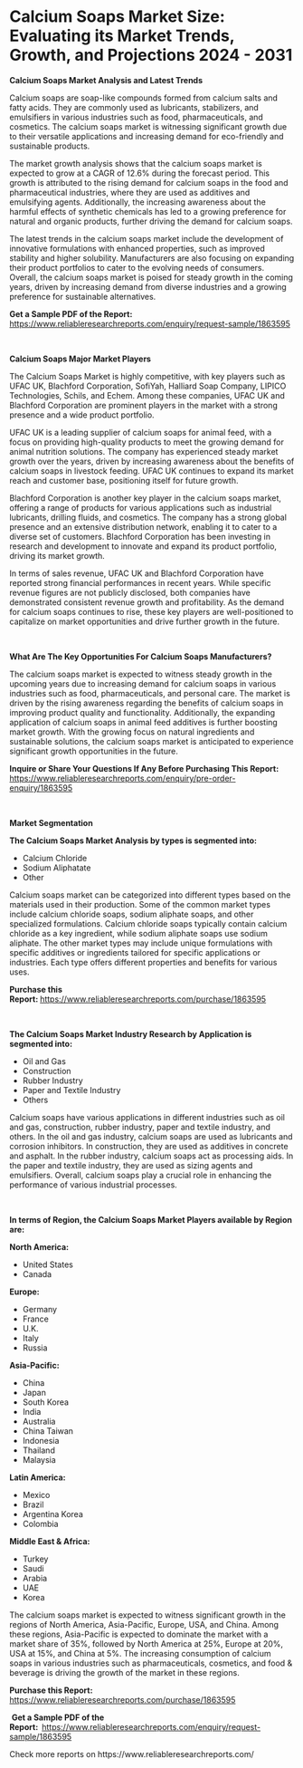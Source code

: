 <p><h1>Calcium Soaps Market Size: Evaluating its Market Trends, Growth, and Projections 2024 - 2031</h1></p><p><strong>Calcium Soaps Market Analysis and Latest Trends</strong></p>
<p><p>Calcium soaps are soap-like compounds formed from calcium salts and fatty acids. They are commonly used as lubricants, stabilizers, and emulsifiers in various industries such as food, pharmaceuticals, and cosmetics. The calcium soaps market is witnessing significant growth due to their versatile applications and increasing demand for eco-friendly and sustainable products.</p><p>The market growth analysis shows that the calcium soaps market is expected to grow at a CAGR of 12.6% during the forecast period. This growth is attributed to the rising demand for calcium soaps in the food and pharmaceutical industries, where they are used as additives and emulsifying agents. Additionally, the increasing awareness about the harmful effects of synthetic chemicals has led to a growing preference for natural and organic products, further driving the demand for calcium soaps.</p><p>The latest trends in the calcium soaps market include the development of innovative formulations with enhanced properties, such as improved stability and higher solubility. Manufacturers are also focusing on expanding their product portfolios to cater to the evolving needs of consumers. Overall, the calcium soaps market is poised for steady growth in the coming years, driven by increasing demand from diverse industries and a growing preference for sustainable alternatives.</p></p>
<p><strong>Get a Sample PDF of the Report:&nbsp;</strong> <a href="https://www.reliableresearchreports.com/enquiry/request-sample/1863595">https://www.reliableresearchreports.com/enquiry/request-sample/1863595</a></p>
<p>&nbsp;</p>
<p><strong>Calcium Soaps Major Market Players</strong></p>
<p><p>The Calcium Soaps Market is highly competitive, with key players such as UFAC UK, Blachford Corporation, SofiYah, Halliard Soap Company, LIPICO Technologies, Schils, and Echem. Among these companies, UFAC UK and Blachford Corporation are prominent players in the market with a strong presence and a wide product portfolio.</p><p>UFAC UK is a leading supplier of calcium soaps for animal feed, with a focus on providing high-quality products to meet the growing demand for animal nutrition solutions. The company has experienced steady market growth over the years, driven by increasing awareness about the benefits of calcium soaps in livestock feeding. UFAC UK continues to expand its market reach and customer base, positioning itself for future growth.</p><p>Blachford Corporation is another key player in the calcium soaps market, offering a range of products for various applications such as industrial lubricants, drilling fluids, and cosmetics. The company has a strong global presence and an extensive distribution network, enabling it to cater to a diverse set of customers. Blachford Corporation has been investing in research and development to innovate and expand its product portfolio, driving its market growth.</p><p>In terms of sales revenue, UFAC UK and Blachford Corporation have reported strong financial performances in recent years. While specific revenue figures are not publicly disclosed, both companies have demonstrated consistent revenue growth and profitability. As the demand for calcium soaps continues to rise, these key players are well-positioned to capitalize on market opportunities and drive further growth in the future.</p></p>
<p>&nbsp;</p>
<p><strong>What Are The Key Opportunities For Calcium Soaps Manufacturers?</strong></p>
<p><p>The calcium soaps market is expected to witness steady growth in the upcoming years due to increasing demand for calcium soaps in various industries such as food, pharmaceuticals, and personal care. The market is driven by the rising awareness regarding the benefits of calcium soaps in improving product quality and functionality. Additionally, the expanding application of calcium soaps in animal feed additives is further boosting market growth. With the growing focus on natural ingredients and sustainable solutions, the calcium soaps market is anticipated to experience significant growth opportunities in the future.</p></p>
<p><strong>Inquire or Share Your Questions If Any Before Purchasing This Report:</strong> <a href="https://www.reliableresearchreports.com/enquiry/pre-order-enquiry/1863595">https://www.reliableresearchreports.com/enquiry/pre-order-enquiry/1863595</a></p>
<p>&nbsp;</p>
<p><strong>Market Segmentation</strong></p>
<p><strong>The Calcium Soaps Market Analysis by types is segmented into:</strong></p>
<p><ul><li>Calcium Chloride</li><li>Sodium Aliphatate</li><li>Other</li></ul></p>
<p><p>Calcium soaps market can be categorized into different types based on the materials used in their production. Some of the common market types include calcium chloride soaps, sodium aliphate soaps, and other specialized formulations. Calcium chloride soaps typically contain calcium chloride as a key ingredient, while sodium aliphate soaps use sodium aliphate. The other market types may include unique formulations with specific additives or ingredients tailored for specific applications or industries. Each type offers different properties and benefits for various uses.</p></p>
<p><strong>Purchase this Report:&nbsp;</strong><a href="https://www.reliableresearchreports.com/purchase/1863595">https://www.reliableresearchreports.com/purchase/1863595</a></p>
<p>&nbsp;</p>
<p><strong>The Calcium Soaps Market Industry Research by Application is segmented into:</strong></p>
<p><ul><li>Oil and Gas</li><li>Construction</li><li>Rubber Industry</li><li>Paper and Textile Industry</li><li>Others</li></ul></p>
<p><p>Calcium soaps have various applications in different industries such as oil and gas, construction, rubber industry, paper and textile industry, and others. In the oil and gas industry, calcium soaps are used as lubricants and corrosion inhibitors. In construction, they are used as additives in concrete and asphalt. In the rubber industry, calcium soaps act as processing aids. In the paper and textile industry, they are used as sizing agents and emulsifiers. Overall, calcium soaps play a crucial role in enhancing the performance of various industrial processes.</p></p>
<p>&nbsp;</p>
<p><strong>In terms of Region, the Calcium Soaps Market Players available by Region are:</strong></p>
<p>
    <p> <strong> North America: </strong>
        <ul>
            <li>United States</li>
            <li>Canada</li>
        </ul>
        </p> 
    <p> <strong> Europe: </strong>
        <ul>
            <li>Germany</li>
            <li>France</li>
            <li>U.K.</li>
            <li>Italy</li>
            <li>Russia</li>
        </ul>
        </p> 
    <p> <strong> Asia-Pacific: </strong>
        <ul>
            <li>China</li>
            <li>Japan</li>
            <li>South Korea</li>
            <li>India</li>
            <li>Australia</li>
            <li>China Taiwan</li>
            <li>Indonesia</li>
            <li>Thailand</li>
            <li>Malaysia</li>
        </ul>
        </p> 
    <p> <strong> Latin America: </strong>
        <ul>
            <li>Mexico</li>
            <li>Brazil</li>
            <li>Argentina Korea</li>
            <li>Colombia</li>
        </ul>
        </p> 
    <p> <strong> Middle East & Africa: </strong>
        <ul>
            <li>Turkey</li>
            <li>Saudi</li>
            <li>Arabia</li>
            <li>UAE</li>
            <li>Korea</li>
        </ul>
    </p>
    </p>
<p><p>The calcium soaps market is expected to witness significant growth in the regions of North America, Asia-Pacific, Europe, USA, and China. Among these regions, Asia-Pacific is expected to dominate the market with a market share of 35%, followed by North America at 25%, Europe at 20%, USA at 15%, and China at 5%. The increasing consumption of calcium soaps in various industries such as pharmaceuticals, cosmetics, and food & beverage is driving the growth of the market in these regions.</p></p>
<p><strong>Purchase this Report: </strong><a href="https://www.reliableresearchreports.com/purchase/1863595">https://www.reliableresearchreports.com/purchase/1863595</a></p>
<p>&nbsp;<strong>Get a Sample PDF of the Report:&nbsp;&nbsp;</strong><a href="https://www.reliableresearchreports.com/enquiry/request-sample/1863595">https://www.reliableresearchreports.com/enquiry/request-sample/1863595</a></p>
<p><strong></strong></p>
<p>Check more reports on https://www.reliableresearchreports.com/</p>